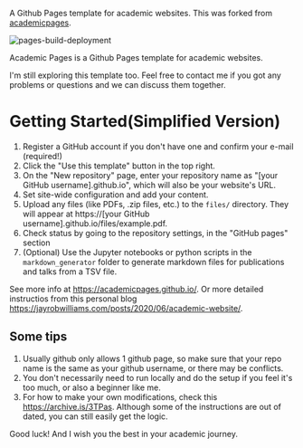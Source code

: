 
A Github Pages template for academic websites. This was forked from [academicpages](https://academicpages.github.io/). 

![pages-build-deployment](https://github.com/academicpages/academicpages.github.io/actions/workflows/pages/pages-build-deployment/badge.svg)

Academic Pages is a Github Pages template for academic websites.

I'm still exploring this template too. Feel free to contact me if you got any problems or questions and we can discuss them together.


# Getting Started(Simplified Version)

1. Register a GitHub account if you don't have one and confirm your e-mail (required!)
1. Click the "Use this template" button in the top right.
1. On the "New repository" page, enter your repository name as "[your GitHub username].github.io", which will also be your website's URL.
1. Set site-wide configuration and add your content.
1. Upload any files (like PDFs, .zip files, etc.) to the `files/` directory. They will appear at https://[your GitHub username].github.io/files/example.pdf.  
1. Check status by going to the repository settings, in the "GitHub pages" section
1. (Optional) Use the Jupyter notebooks or python scripts in the `markdown_generator` folder to generate markdown files for publications and talks from a TSV file.

See more info at https://academicpages.github.io/. Or more detailed instructios from this personal blog https://jayrobwilliams.com/posts/2020/06/academic-website/.

## Some tips

1. Usually github only allows 1 github page, so make sure that your repo name is the same as your github username, or there may be conflicts. 
1. You don't necessarily need to run locally and do the setup if you feel it's too much, or also a beginner like me.
1. For how to make your own modifications, check this https://archive.is/3TPas. Although some of the instructions are out of dated, you can still easily get the logic.

Good luck! And I wish you the best in your academic journey.

